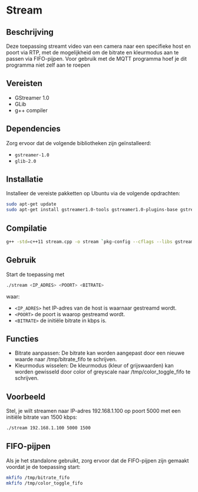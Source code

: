 # Stream
## Beschrijving
Deze toepassing streamt video van een camera naar een specifieke host en poort via RTP, met de mogelijkheid om de bitrate en kleurmodus aan te passen via FIFO-pijpen. Voor gebruik met de MQTT programma hoef je dit programma niet zelf aan te roepen

## Vereisten
- GStreamer 1.0
- GLib
- g++ compiler

## Dependencies
Zorg ervoor dat de volgende bibliotheken zijn geïnstalleerd:
- `gstreamer-1.0`
- `glib-2.0`

## Installatie
Installeer de vereiste pakketten op Ubuntu via de volgende opdrachten:
```sh
sudo apt-get update
sudo apt-get install gstreamer1.0-tools gstreamer1.0-plugins-base gstreamer1.0-plugins-good gstreamer1.0-plugins-bad gstreamer1.0-plugins-ugly libglib2.0-dev g++
```
## Compilatie
```sh
g++ -std=c++11 stream.cpp -o stream `pkg-config --cflags --libs gstreamer-1.0`
```

## Gebruik
Start de toepassing met
```sh
./stream <IP_ADRES> <POORT> <BITRATE>
```
waar:
* `<IP_ADRES>` het IP-adres van de host is waarnaar gestreamd wordt.
* `<POORT>` de poort is waarop gestreamd wordt.
* `<BITRATE>` de initiële bitrate in kbps is.

## Functies
* Bitrate aanpassen: De bitrate kan worden aangepast door een nieuwe waarde naar /tmp/bitrate_fifo te schrijven.
* Kleurmodus wisselen: De kleurmodus (kleur of grijswaarden) kan worden gewisseld door color of greyscale naar /tmp/color_toggle_fifo te schrijven.

## Voorbeeld
Stel, je wilt streamen naar IP-adres 192.168.1.100 op poort 5000 met een initiële bitrate van 1500 kbps:
```sh
./stream 192.168.1.100 5000 1500
```

## FIFO-pijpen
Als je het standalone gebruikt, zorg ervoor dat de FIFO-pijpen zijn gemaakt voordat je de toepassing start:
```sh
mkfifo /tmp/bitrate_fifo
mkfifo /tmp/color_toggle_fifo
```
